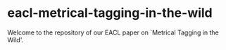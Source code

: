 # eacl-metrical-tagging-in-the-wild

Welcome to the repository of our EACL paper on `Metrical Tagging in the Wild'.



